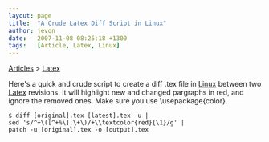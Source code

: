 ```yaml
---
layout: page
title:  "A Crude Latex Diff Script in Linux"
author: jevon
date:   2007-11-08 08:25:18 +1300
tags:   [Article, Latex, Linux]
---
```


[Articles](Articles.md) > [Latex](Latex.md)

Here's a quick and crude script to create a diff .tex file in [Linux](Linux.md) between two [Latex](Latex.md) revisions. It will highlight new and changed pargraphs in red, and ignore the removed ones. Make sure you use \usepackage{color}.

```
$ diff [original].tex [latest].tex -u | 
sed 's/^+\([^+%\].\+\)/+\\textcolor{red}{\1}/g' | 
patch -u [original].tex -o [output].tex
```
